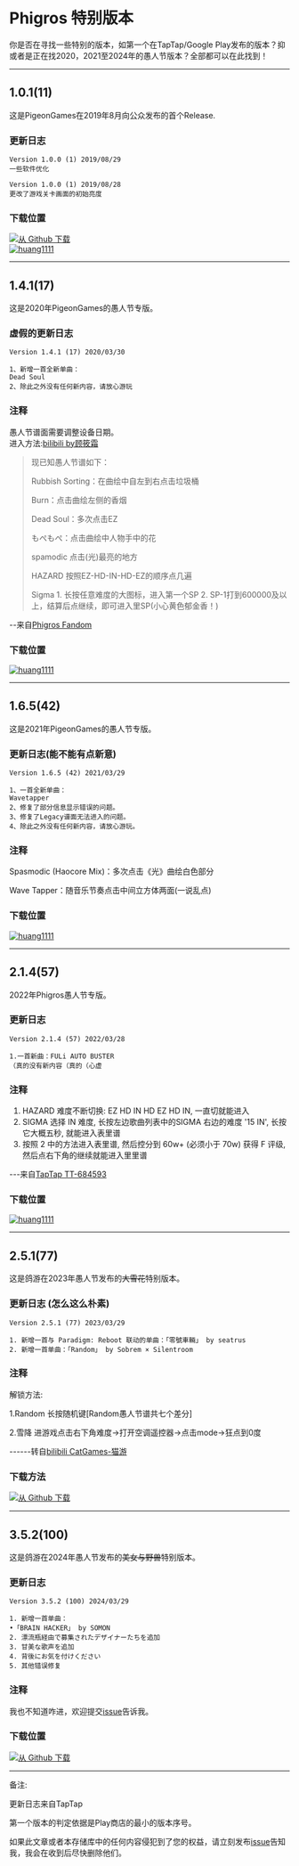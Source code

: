 # Phigros 特别版本
你是否在寻找一些特别的版本，如第一个在TapTap/Google Play发布的版本？抑或者是正在找2020，2021至2024年的愚人节版本？全部都可以在此找到！

------

## 1.0.1(11)
这是PigeonGames在2019年8月向公众发布的首个Release.

### 更新日志
```
Version 1.0.0 (1) 2019/08/29
一些软件优化

Version 1.0.0 (1) 2019/08/28
更改了游戏关卡画面的初始亮度
```

### 下载位置
[![从 Github 下载](https://img.shields.io/badge/Github-下载_共存APK-lightgreen?logo=Github)](https://kkgithub.com/SteveZMTstudios/Phigros-history/releases/tag/v1.0.0)<br>
[![huang1111](https://img.shields.io/badge/huang1111.cn-下载_APK+OBB-green)](https://pan.huang1111.cn/s/GWA6fW)

-----------
## 1.4.1(17)
这是2020年PigeonGames的愚人节专版。

### 虚假的更新日志
```
Version 1.4.1 (17) 2020/03/30

1、新增一首全新单曲：
Dead Soul
2、除此之外没有任何新内容，请放心游玩
```

### 注释
愚人节谱面需要调整设备日期。<br>
进入方法:[bilibili by顾筱霜](https://www.bilibili.com/video/BV1fA411875E)
> 现已知愚人节谱如下：
> 
> Rubbish Sorting：在曲绘中自左到右点击垃圾桶
> 
> Burn：点击曲绘左侧的香烟
> 
> Dead Soul：多次点击EZ
> 
> もぺもぺ：点击曲绘中人物手中的花
> 
> spamodic 点击(光)最亮的地方
> 
> HAZARD 按照EZ-HD-IN-HD-EZ的顺序点几遍
> 
> Sigma 1. 长按任意难度的大图标，进入第一个SP 2. SP-1打到600000及以上，结算后点继续，即可进入里SP(小心黄色郁金香！)

--来自[Phigros Fandom](https://phigros.fandom.com/zh/wiki/愚人节谱)


### 下载位置
[![huang1111](https://img.shields.io/badge/huang1111.cn-下载_APK+OBB-green)](https://pan.huang1111.cn/s/LENXT6)

------
## 1.6.5(42)
这是2021年PigeonGames的愚人节专版。

### 更新日志(能不能有点新意)
```
Version 1.6.5 (42) 2021/03/29

1、一首全新单曲：
Wavetapper
2、修复了部分信息显示错误的问题。
3、修复了Legacy谱面无法进入的问题。
4、除此之外没有任何新内容，请放心游玩。
```

### 注释
Spasmodic (Haocore Mix)：多次点击《光》曲绘白色部分

Wave Tapper：随音乐节奏点击中间立方体两面(一说乱点)

### 下载位置
[![huang1111](https://img.shields.io/badge/huang1111.cn-下载_APK+OBB-green)](https://pan.huang1111.cn/s/KNlgiY)

--------

## 2.1.4(57)
2022年Phigros愚人节专版。

### 更新日志
```
Version 2.1.4 (57) 2022/03/28

1.一首新曲：FULi AUTO BUSTER
（真的没有新内容（真的（心虚
```

### 注释

1. HAZARD 难度不断切换: EZ HD IN HD EZ HD IN, 一直切就能进入
2. SIGMA 选择 IN 难度, 长按左边歌曲列表中的SIGMA 右边的难度 '15 IN', 长按它大概五秒, 就能进入表里谱
3. 按照 2 中的方法进入表里谱, 然后控分到 60w+ (必须小于 70w) 获得 F 评级, 然后点右下角的继续就能进入里里谱

---来自[TapTap TT-684593](https://www.taptap.cn/moment/258770435015969399)

### 下载位置
[![huang1111](https://img.shields.io/badge/huang1111.cn-下载_APK+OBB-green)](https://pan.huang1111.cn/s/nlX9Im)

------
## 2.5.1(77)
这是鸽游在2023年愚人节发布的~~大雪花~~特别版本。

### 更新日志 (怎么这么朴素)
```
Version 2.5.1 (77) 2023/03/29

1. 新增一首与 Paradigm: Reboot 联动的单曲：「零號車輛」 by seatrus
2. 新增一首单曲：「Random」 by Sobrem × Silentroom
```

### 注释
解锁方法:

1.Random 长按随机键[Random愚人节谱共七个差分]

2.雪降 进游戏点击右下角难度→打开空调遥控器→点击mode→狂点到0度

------转自[bilibili CatGames-猫游](https://www.bilibili.com/read/mobile?id=22777506)

### 下载方法
[![从 Github 下载](https://img.shields.io/badge/Github-下载_APK-lightgreen?logo=Github)](https://github.com/SteveZMTstudios/Phigros-history/releases/tag/v2.5.1)

-------
## 3.5.2(100)
这是鸽游在2024年愚人节发布的~~美女与野兽~~特别版本。

### 更新日志
```
Version 3.5.2 (100) 2024/03/29

1. 新增一首单曲：
•「BRAIN HACKER」 by SOMON
2. 漂流瓶経由で募集されたデザイナーたちを追加
3. 甘美な歌声を追加
4. 背後にお気を付けください
5. 其他错误修复
```

### 注释
我也不知道咋进，欢迎提交[issue](https://kkgithub.com/SteveZMTstudios/Phigros-history/issues/new/choose)告诉我。

### 下载位置
[![从 Github 下载](https://img.shields.io/badge/Github-下载_共存APK-lightgreen?logo=Github)](https://kkgithub.com/SteveZMTstudios/Phigros-history/releases/tag/v3.5.2)

---------
备注:

更新日志来自TapTap

第一个版本的判定依据是Play商店的最小的版本序号。

如果此文章或者本存储库中的任何内容侵犯到了您的权益，请立刻发布[issue](https://github.com/SteveZMTstudios/Phigros-history/issues/new/choose)告知我，我会在收到后尽快删除他们。
